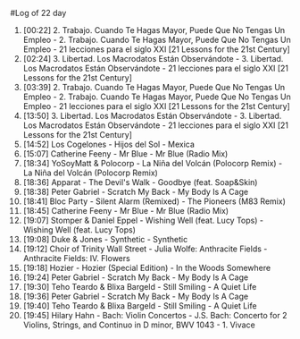 #Log of 22 day

1. [00:22] 2. Trabajo. Cuando Te Hagas Mayor, Puede Que No Tengas Un Empleo - 2. Trabajo. Cuando Te Hagas Mayor, Puede Que No Tengas Un Empleo - 21 lecciones para el siglo XXI [21 Lessons for the 21st Century]
1. [02:24] 3. Libertad. Los Macrodatos Están Observándote - 3. Libertad. Los Macrodatos Están Observándote - 21 lecciones para el siglo XXI [21 Lessons for the 21st Century]
1. [03:39] 2. Trabajo. Cuando Te Hagas Mayor, Puede Que No Tengas Un Empleo - 2. Trabajo. Cuando Te Hagas Mayor, Puede Que No Tengas Un Empleo - 21 lecciones para el siglo XXI [21 Lessons for the 21st Century]
1. [13:50] 3. Libertad. Los Macrodatos Están Observándote - 3. Libertad. Los Macrodatos Están Observándote - 21 lecciones para el siglo XXI [21 Lessons for the 21st Century]
1. [14:52] Los Cogelones - Hijos del Sol - Mexica
1. [15:07] Catherine Feeny - Mr Blue - Mr Blue (Radio Mix)
1. [18:34] YoSoyMatt & Polocorp - La Niña del Volcán (Polocorp Remix) - La Niña del Volcán (Polocorp Remix)
1. [18:36] Apparat - The Devil's Walk - Goodbye (feat. Soap&Skin)
1. [18:38] Peter Gabriel - Scratch My Back - My Body Is A Cage
1. [18:41] Bloc Party - Silent Alarm (Remixed) - The Pioneers (M83 Remix)
1. [18:45] Catherine Feeny - Mr Blue - Mr Blue (Radio Mix)
1. [19:07] Stomper & Daniel Eppel - Wishing Well (feat. Lucy Tops) - Wishing Well (feat. Lucy Tops)
1. [19:08] Duke & Jones - Synthetic - Synthetic
1. [19:12] Choir of Trinity Wall Street - Julia Wolfe: Anthracite Fields - Anthracite Fields: IV. Flowers
1. [19:18] Hozier - Hozier (Special Edition) - In the Woods Somewhere
1. [19:24] Peter Gabriel - Scratch My Back - My Body Is A Cage
1. [19:30] Teho Teardo & Blixa Bargeld - Still Smiling - A Quiet Life
1. [19:36] Peter Gabriel - Scratch My Back - My Body Is A Cage
1. [19:40] Teho Teardo & Blixa Bargeld - Still Smiling - A Quiet Life
1. [19:45] Hilary Hahn - Bach: Violin Concertos - J.S. Bach: Concerto for 2 Violins, Strings, and Continuo in D minor, BWV 1043 - 1. Vivace
